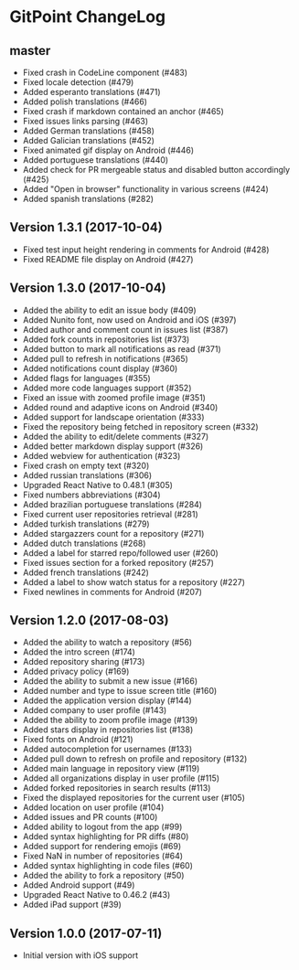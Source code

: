 # GitPoint ChangeLog

## master

* Fixed crash in CodeLine component (#483)
* Fixed locale detection (#479)
* Added esperanto translations (#471)
* Added polish translations (#466)
* Fixed crash if markdown contained an anchor (#465)
* Fixed issues links parsing (#463)
* Added German translations (#458)
* Added Galician translations (#452)
* Fixed animated gif display on Android (#446)
* Added portuguese translations (#440)
* Added check for PR mergeable status and disabled button accordingly (#425)
* Added "Open in browser" functionality in various screens (#424)
* Added spanish translations (#282)

## Version 1.3.1 (2017-10-04)

* Fixed test input height rendering in comments for Android (#428)
* Fixed README file display on Android (#427)

## Version 1.3.0 (2017-10-04)

* Added the ability to edit an issue body (#409)
* Added Nunito font, now used on Android and iOS (#397)
* Added author and comment count in issues list (#387)
* Added fork counts in repositories list (#373)
* Added button to mark all notifications as read (#371)
* Added pull to refresh in notifications (#365)
* Added notifications count display (#360)
* Added flags for languages (#355)
* Added more code languages support (#352)
* Fixed an issue with zoomed profile image (#351)
* Added round and adaptive icons on Android (#340)
* Added support for landscape orientation (#333)
* Fixed the repository being fetched in repository screen (#332)
* Added the ability to edit/delete comments (#327)
* Added better markdown display support (#326)
* Added webview for authentication (#323)
* Fixed crash on empty text (#320)
* Added russian translations (#306)
* Upgraded React Native to 0.48.1 (#305)
* Fixed numbers abbreviations (#304)
* Added brazilian portuguese translations (#284)
* Fixed current user repositories retrieval (#281)
* Added turkish translations (#279)
* Added stargazzers count for a repository (#271)
* Added dutch translations (#268)
* Added a label for starred repo/followed user (#260)
* Fixed issues section for a forked repository (#257)
* Added french translations (#242)
* Added a label to show watch status for a repository (#227)
* Fixed newlines in comments for Android (#207)

## Version 1.2.0 (2017-08-03)

* Added the ability to watch a repository (#56)
* Added the intro screen (#174)
* Added repository sharing (#173)
* Added privacy policy (#169)
* Added the ability to submit a new issue (#166)
* Added number and type to issue screen title (#160)
* Added the application version display (#144)
* Added company to user profile (#143)
* Added the ability to zoom profile image (#139)
* Added stars display in repositories list (#138)
* Fixed fonts on Android (#121)
* Added autocompletion for usernames (#133)
* Added pull down to refresh on profile and repository (#132)
* Added main language in repository view (#119)
* Added all organizations display in user profile (#115)
* Added forked repositories in search results (#113)
* Fixed the displayed repositories for the current user (#105)
* Added location on user profile (#104)
* Added issues and PR counts (#100)
* Added ability to logout from the app (#99)
* Added syntax highlighting for PR diffs (#80)
* Added support for rendering emojis (#69)
* Fixed NaN in number of repositories (#64)
* Added syntax highlighting in code files (#60)
* Added the ability to fork a repository (#50)
* Added Android support (#49)
* Upgraded React Native to 0.46.2 (#43)
* Added iPad support (#39)

## Version 1.0.0 (2017-07-11)

* Initial version with iOS support